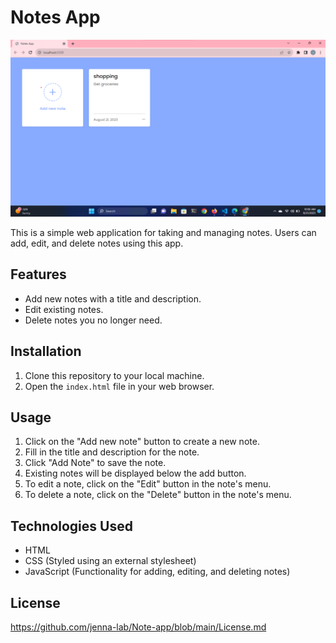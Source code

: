 # Notes App

![App Screenshot](/images/noteapp.png) 

This is a simple web application for taking and managing notes. Users can add, edit, and delete notes using this app.

## Features

- Add new notes with a title and description.
- Edit existing notes.
- Delete notes you no longer need.

## Installation

1. Clone this repository to your local machine.
2. Open the `index.html` file in your web browser.

## Usage

1. Click on the "Add new note" button to create a new note.
2. Fill in the title and description for the note.
3. Click "Add Note" to save the note.
4. Existing notes will be displayed below the add button.
5. To edit a note, click on the "Edit" button in the note's menu.
6. To delete a note, click on the "Delete" button in the note's menu.

## Technologies Used

- HTML
- CSS (Styled using an external stylesheet)
- JavaScript (Functionality for adding, editing, and deleting notes)


## License

https://github.com/jenna-lab/Note-app/blob/main/License.md